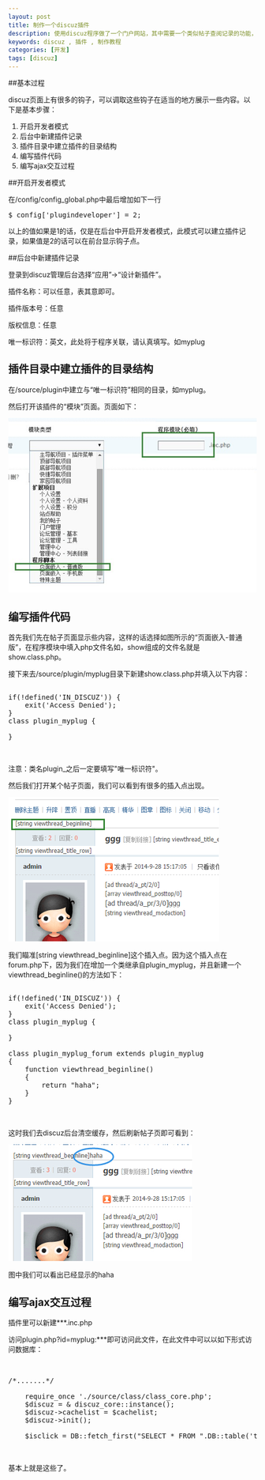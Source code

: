 ```yaml
---
layout: post
title: 制作一个discuz插件
description: 使用discuz程序做了一个门户网站，其中需要一个类似帖子查阅记录的功能，找了discuz的应用插件库，发现没有太合适的。于是打算自己着手做一个试试。
keywords: discuz , 插件 , 制作教程
categories: [开发]
tags: [discuz]
---
```


##基本过程

discuz页面上有很多的钩子，可以调取这些钩子在适当的地方展示一些内容。以下是基本步骤：

1. 开启开发者模式
2. 后台中新建插件记录
3. 插件目录中建立插件的目录结构
4. 编写插件代码
5. 编写ajax交互过程

##开启开发者模式

在/config/config_global.php中最后增加如下一行

<pre class="prettyPrint">
$_config['plugindeveloper'] = 2;
</pre>

以上的值如果是1的话，仅是在后台中开启开发者模式，此模式可以建立插件记录，如果值是2的话可以在前台显示钩子点。

##后台中新建插件记录

登录到discuz管理后台选择“应用”->“设计新插件”。

插件名称：可以任意，表其意即可。

插件版本号：任意

版权信息：任意

唯一标识符：英文，此处将于程序关联，请认真填写。如myplug

## 插件目录中建立插件的目录结构

在/source/plugin中建立与“唯一标识符”相同的目录，如myplug。

然后打开该插件的“模块”页面。页面如下：

![插件的设置页面](/static/images/discuz_plug01.jpg)

## 编写插件代码

首先我们先在帖子页面显示些内容，这样的话选择如图所示的“页面嵌入-普通版”，在程序模块中填入php文件名如，show组成的文件名就是show.class.php。

接下来去/source/plugin/myplug目录下新建show.class.php并填入以下内容：

<pre class="prettyPrint">

if(!defined('IN_DISCUZ')) {
	exit('Access Denied');
}
class plugin_myplug {
	
}


</pre>

注意：类名plugin_之后一定要填写"唯一标识符"。

然后我们打开某个帖子页面，我们可以看到有很多的插入点出现。

![查看插入点](/static/images/discuz_plug02.png)

我们瞄准[string viewthread_beginline]这个插入点。因为这个插入点在forum.php下，因为我们在增加一个类继承自plugin_myplug，并且新建一个viewthread_beginline()的方法如下：

<pre class="prettyPrint">

if(!defined('IN_DISCUZ')) {
	exit('Access Denied');
}
class plugin_myplug {

}

class plugin_myplug_forum extends plugin_myplug
{
	function viewthread_beginline()
	{
		return "haha";
	}
}


</pre>

这时我们去discuz后台清空缓存，然后刷新帖子页即可看到：

![插件效果演示](/static/images/discuz_plug03.jpg)

图中我们可以看出已经显示的haha

## 编写ajax交互过程

插件里可以新建***.inc.php

访问plugin.php?id=myplug:***即可访问此文件，在此文件中可以以如下形式访问数据库：
<pre class="prettyPrint">


/*.......*/

	require_once './source/class/class_core.php';
	$discuz = & discuz_core::instance();
	$discuz->cachelist = $cachelist;
	$discuz->init();
	
	$isclick = DB::fetch_first("SELECT * FROM ".DB::table('table_with_no_pre')." ORDER BY id DESC");

	
</pre>

基本上就是这些了。